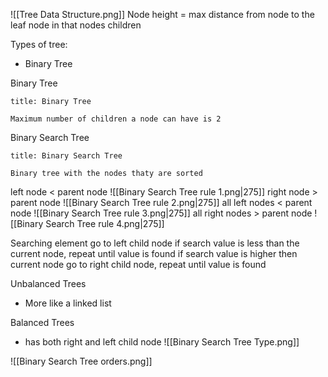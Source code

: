 
![[Tree Data Structure.png]]
Node height = max distance from node to the leaf node in that nodes children

Types of tree:
- Binary Tree

Binary Tree

```ad-note
title: Binary Tree

Maximum number of children a node can have is 2
```

Binary Search Tree

```ad-note
title: Binary Search Tree

Binary tree with the nodes thaty are sorted
```
left node < parent node 
![[Binary Search Tree rule 1.png|275]]
right node > parent node 
![[Binary Search Tree rule 2.png|275]]
all left nodes < parent node 
![[Binary Search Tree rule 3.png|275]]
all right nodes > parent node 
![[Binary Search Tree rule 4.png|275]]

Searching element 
go to left child node if search value is less than the current node, repeat until value is found
if search value is higher then current node go to right child node, repeat until value is found 



Unbalanced Trees
- More like a linked list 

Balanced Trees 
- has both right and left child node 
![[Binary Search Tree Type.png]]

![[Binary Search Tree orders.png]]